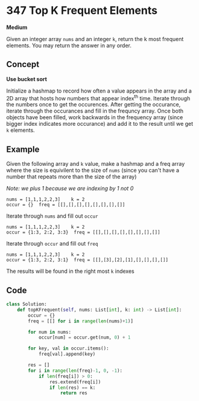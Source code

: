 # 347 Top K Frequent Elements

**Medium**

Given an integer array `nums` and an integer `k`, return the k most frequent elements. You may return the answer in any order.

## Concept

**Use bucket sort**

Initialize a hashmap to record how often a value appears in the array and a 2D array that hosts how numbers that appear index<sup>th</sup> time. Iterate through the numbers once to get the occurences. After getting the occurance, iterate through the occurances and fill in the frequncy array. Once both objects have been filled, work backwards in the frequency array (since bigger index indicates more occurance) and add it to the result until we get `k` elements.

## Example

Given the following array and `k` value, make a hashmap and a freq array where the size is equivilent to the size of `nums` (since you can't have a number that repeats more than the size of the array)

_Note: we plus 1 because we are indexing by 1 not 0_

```
nums = [1,1,1,2,2,3]    k = 2
occur = {}  freq = [[],[],[],[],[],[],[],[]]
```

Iterate through `nums` and fill out `occur`

```
nums = [1,1,1,2,2,3]    k = 2
occur = {1:3, 2:2, 3:3}  freq = [[],[],[],[],[],[],[],[]]
```

Iterate through `occur` and fill out `freq`

```
nums = [1,1,1,2,2,3]    k = 2
occur = {1:3, 2:2, 3:1}  freq = [[],[3],[2],[1],[],[],[],[]]
```

The results will be found in the right most `k` indexes

## Code

```python
class Solution:
    def topKFrequent(self, nums: List[int], k: int) -> List[int]:
        occur = {}
        freq = [[] for i in range(len(nums)+1)]

        for num in nums:
            occur[num] = occur.get(num, 0) + 1

        for key, val in occur.items():
            freq[val].append(key)

        res = []
        for i in range(len(freq)-1, 0, -1):
            if len(freq[i]) > 0:
                res.extend(freq[i])
                if len(res) == k:
                    return res
```
